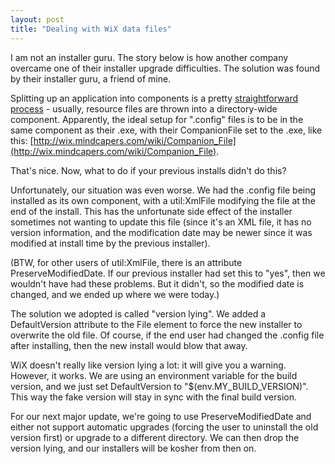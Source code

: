 ```yaml
---
layout: post
title: "Dealing with WiX data files"
---
```

I am not an installer guru. The story below is how another company overcame one of their installer upgrade difficulties. The solution was found by their installer guru, a friend of mine.

Splitting up an application into components is a pretty [straightforward process](http://msdn.microsoft.com/en-us/library/aa368269(VS.85).aspx) - usually, resource files are thrown into a directory-wide component. Apparently, the ideal setup for ".config" files is to be in the same component as their .exe, with their CompanionFile set to the .exe, like this: [http://wix.mindcapers.com/wiki/Companion_File](http://wix.mindcapers.com/wiki/Companion_File).

That's nice. Now, what to do if your previous installs didn't do this?

Unfortunately, our situation was even worse. We had the .config file being installed as its own component, with a util:XmlFile modifying the file at the end of the install. This has the unfortunate side effect of the installer sometimes not wanting to update this file (since it's an XML file, it has no version information, and the modification date may be newer since it was modified at install time by the previous installer).

(BTW, for other users of util:XmlFile, there is an attribute PreserveModifiedDate. If our previous installer had set this to "yes", then we wouldn't have had these problems. But it didn't, so the modified date is changed, and we ended up where we were today.)

The solution we adopted is called "version lying". We added a DefaultVersion attribute to the File element to force the new installer to overwrite the old file. Of course, if the end user had changed the .config file after installing, then the new install would blow that away.

WiX doesn't really like version lying a lot: it will give you a warning. However, it works. We are using an environment variable for the build version, and we just set DefaultVersion to "$(env.MY_BUILD_VERSION)". This way the fake version will stay in sync with the final build version.

For our next major update, we're going to use PreserveModifiedDate and either not support automatic upgrades (forcing the user to uninstall the old version first) or upgrade to a different directory. We can then drop the version lying, and our installers will be kosher from then on.


